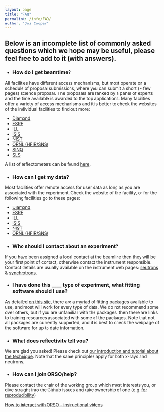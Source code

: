 ```yaml
---
layout: page
title: "FAQ"
permalink: /info/FAQ/
author: "Jos Cooper"
---
```



## Below is an incomplete list of commonly asked questions which we hope may be useful, please feel free to add to it (with answers).

* ### How do I get beamtime?

All facilities have different access mechanisms, but most operate on a schedule of proposal submissions, where you can submit a short (~ few pages) science proposal. The proposals are ranked by a panel of experts and the time available is awarded to the top applications. Many facilities offer a variety of access mechanisms and it is better to check the websites of the individual facilities to find out more:

  - [Diamond](https://www.diamond.ac.uk/Users/Apply-for-Beamtime.html)
  - [ESRF](https://www.esrf.eu/UsersAndScience/UserGuide/Applying)
  - [ILL](https://www.ill.eu/users/applying-for-beamtime/proposal-submission)
  - [ISIS](https://www.isis.stfc.ac.uk/Pages/Apply-for-beamtime.aspx)
  - [NIST](https://www.nist.gov/ncnr/call-proposals)
  - [ORNL (HFIR/SNS)](https://neutrons.ornl.gov/users/how-submit-proposal)
  - [SINQ](https://www.psi.ch/en/sinq/beamtime-applications)
  - [SLS](https://www.psi.ch/en/sls/users-proposals)

A list of reflectometers can be found [here](https://www.reflectometry.org/info/activities).

* ### How can I get my data?

Most facilities offer remote access for user data as long as you are associated with the experiment. Check the website of the facility, or for the following facilities go to these pages:

  - [Diamond](https://www.diamond.ac.uk/Users/Experiment-at-Diamond/IT-User-Guide/At-DLS/Access-data.html)
  - [ESRF](https://www.esrf.eu/home/UsersAndScience/support-and-infrastructure/Computing/ComputingOffsite/accessing-experimental-data.html)
  - [ILL](www.data.ill.eu)
  - [ISIS](https://data.isis.stfc.ac.uk)
  - [NIST](https://ncnr.nist.gov/pub/ncnrdata/)
  - [ORNL (HFIR/SNS)](https://neutrons.ornl.gov/users/data-management)


* ###  Who should I contact about an experiment?

If you have been assigned a local contact at the beamline then they will be your first point of contact, otherwise contact the instrument responsible. Contact details are usually available on the instrument web pages: [neutrons](https://www.reflectometry.org/info/reflectometers/) & [synchrotrons](https://www.reflectometry.org/info/xray_reflectometers/).

* ###  I have done this ____ type of experiment, what fitting software should I use?

As detailed [on this site](https://www.reflectometry.org/info/software/), there are a myriad of fitting packages available to use, and most will work for every type of data. We do not recommend some over others, but if you are unfamiliar with the packages, then there are links to training resources associated with some of the packages. Note that not all packages are currently supported, and it is best to check the webpage of the software for up to date information.

* ###  What does reflectivity tell you?

We are glad you asked! Please check out [our introduction and tutorial about the technique](https://www.reflectometry.org/working_groups/edu_and_outreach/learning). Note that the same principles apply for both x-rays and neutrons.

* ###  How can I join ORSO/help?

Please contact the chair of the working group which most interests you, or dive straight into the Github issues and take ownership of one (e.g. [for reproducibility](https://github.com/reflectivity/reproducibility/projects/2))

[How to interact with ORSO - instructional videos](https://www.reflectometry.org/info/interact_with_orso/)





